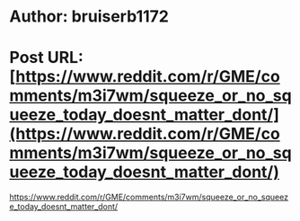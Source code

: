 # Author: bruiserb1172
# Post URL: [https://www.reddit.com/r/GME/comments/m3i7wm/squeeze_or_no_squeeze_today_doesnt_matter_dont/](https://www.reddit.com/r/GME/comments/m3i7wm/squeeze_or_no_squeeze_today_doesnt_matter_dont/)


https://www.reddit.com/r/GME/comments/m3i7wm/squeeze_or_no_squeeze_today_doesnt_matter_dont/